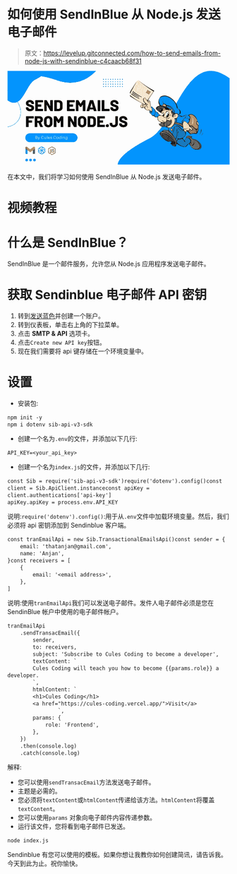 # 如何使用 SendInBlue 从 Node.js 发送电子邮件

> 原文：<https://levelup.gitconnected.com/how-to-send-emails-from-node-js-with-sendinblue-c4caacb68f31>

![](img/4837464864a362cfe1e91e40f190b2fe.png)

在本文中，我们将学习如何使用 SendInBlue 从 Node.js 发送电子邮件。

# 视频教程

# 什么是 SendInBlue？

SendInBlue 是一个邮件服务，允许您从 Node.js 应用程序发送电子邮件。

# 获取 Sendinblue 电子邮件 API 密钥

1.  转到[发送蓝色](https://www.sendinblue.com/)并创建一个账户。
2.  转到仪表板，单击右上角的下拉菜单。
3.  点击 **SMTP & API** 选项卡。
4.  点击`Create new API key`按钮。
5.  现在我们需要将 api 键存储在一个环境变量中。

# 设置

*   安装包:

```
npm init -y
npm i dotenv sib-api-v3-sdk
```

*   创建一个名为`.env`的文件，并添加以下几行:

```
API_KEY=<your_api_key>
```

*   创建一个名为`index.js`的文件，并添加以下几行:

```
const Sib = require('sib-api-v3-sdk')require('dotenv').config()const client = Sib.ApiClient.instanceconst apiKey = client.authentications['api-key']
apiKey.apiKey = process.env.API_KEY
```

说明:`require('dotenv').config()`:用于从`.env`文件中加载环境变量。然后，我们必须将 api 密钥添加到 Sendinblue 客户端。

```
const tranEmailApi = new Sib.TransactionalEmailsApi()const sender = {
    email: 'thatanjan@gmail.com',
    name: 'Anjan',
}const receivers = [
    {
        email: '<email address>',
    },
]
```

说明:使用`tranEmailApi`我们可以发送电子邮件。发件人电子邮件必须是您在 SendinBlue 帐户中使用的电子邮件帐户。

```
tranEmailApi
    .sendTransacEmail({
        sender,
        to: receivers,
        subject: 'Subscribe to Cules Coding to become a developer',
        textContent: `
        Cules Coding will teach you how to become {{params.role}} a developer.
        `,
        htmlContent: `
        <h1>Cules Coding</h1>
        <a href="https://cules-coding.vercel.app/">Visit</a>
                `,
        params: {
            role: 'Frontend',
        },
    })
    .then(console.log)
    .catch(console.log)
```

解释:

*   您可以使用`sendTransacEmail`方法发送电子邮件。
*   主题是必需的。
*   您必须将`textContent`或`htmlContent`传递给该方法。`htmlContent`将覆盖`textContent`。
*   您可以使用`params`
    对象向电子邮件内容传递参数。
*   运行该文件，您将看到电子邮件已发送。

```
node index.js
```

Sendinblue 有您可以使用的模板。如果你想让我教你如何创建简讯，请告诉我。今天到此为止。祝你愉快。